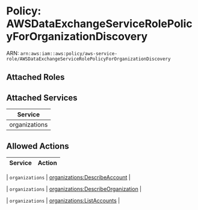 # Policy: AWSDataExchangeServiceRolePolicyForOrganizationDiscovery

ARN: `arn:aws:iam::aws:policy/aws-service-role/AWSDataExchangeServiceRolePolicyForOrganizationDiscovery`

## Attached Roles

## Attached Services

| Service |
|---------|
| organizations |

## Allowed Actions

| Service | Action |
|:-------:|--------|

| `organizations` | [organizations:DescribeAccount](../actions.md#organizations:describeaccount) |

| `organizations` | [organizations:DescribeOrganization](../actions.md#organizations:describeorganization) |

| `organizations` | [organizations:ListAccounts](../actions.md#organizations:listaccounts) |
